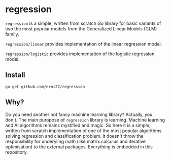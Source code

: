 # regression

`regression` is a simple, written from scratch Go library for basic variants of two the most popular models from the Generalized Linear Models (GLM) family.

`regression/linear` provides implementation of the linear regression model.

`regression/logistic` provides implementation of the logistic regression model.

## Install

```
go get github.com/erni27/regression
```


## Why?

Do you need another not fancy machine learning library? Actually, you don't. The main puropose of `regression` library is learning. Machine learning and AI algorithms remains mystified and magic. So here it is a simple, written from scratch implementation of one of the most popular algorithms solving regression and classification problem. It doesn't throw the responsibility for underyling math (like matrix calculus and iterative optimisation) to the external packages. Everything is embedded in this repository.
